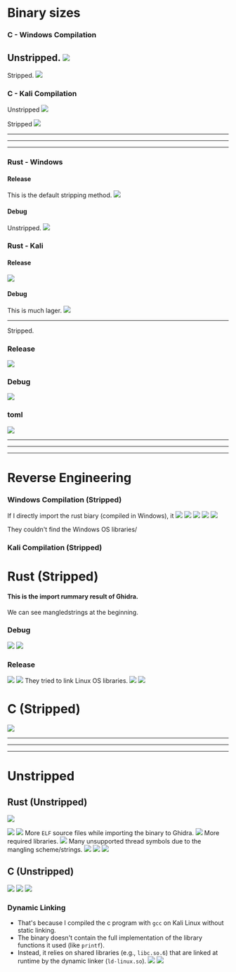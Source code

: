 # Binary sizes
### C - Windows Compilation
Unstripped.
![](./screenshots/01.png)
---
Stripped.
![](./screenshots/stripped/04.png)

### C - Kali Compilation
Unstripped
![](./screenshots/Unstripped/22.png)

Stripped
![](./screenshots/Kali-stripped/c-stripped/21.png)


---
---
---
### Rust - Windows
#### Release
This is the default stripping method.
![](./screenshots/02.png)

#### Debug
Unstripped.
![](./screenshots/03.png)

### Rust - Kali
#### Release
![](./screenshots/Kali-stripped/13.png)

#### Debug
This is much lager.
![](./screenshots/Kali-stripped/14.png)

---

Stripped.
### Release
![](./screenshots/stripped/05.png)

### Debug
![](./screenshots/stripped/06.png)

### toml
![](./screenshots/07.png)

---
---
---

# Reverse Engineering

### Windows Compilation (Stripped)
If I directly import the rust biary (compiled in Windows), it
![](./screenshots/Windows-stripped/08.png)
![](./screenshots/Windows-stripped/09.png)
![](./screenshots/Windows-stripped/10.png)
![](./screenshots/Windows-stripped/11.png)
![](./screenshots/Windows-stripped/12.png)

They couldn't find the Windows OS libraries/

### Kali Compilation (Stripped)
# Rust (Stripped)
#### This is the import rummary result of Ghidra.
We can see mangledstrings at the beginning.
### Debug
![](./screenshots/Kali-stripped/debug/15.png)
![](./screenshots/Kali-stripped/debug/16.png)


### Release
![](./screenshots/Kali-stripped/release/17.png)
![](./screenshots/Kali-stripped/release/18.png)
They tried to link Linux OS libraries.
![](./screenshots/Kali-stripped/release/19.png)
![](./screenshots/Kali-stripped/release/20.png)

# C (Stripped)
![](./screenshots/Kali-stripped/c-stripped/21.png)





----
----
---

# Unstripped
## Rust (Unstripped)
![](./screenshots/Unstripped/Rust/35.png)

![](./screenshots/Unstripped/Rust/28.png)
![](./screenshots/Unstripped/Rust/29.png)
More `ELF` source files while importing the binary to Ghidra.
![](./screenshots/Unstripped/Rust/30.png)
More required libraries.
![](./screenshots/Unstripped/Rust/31.png)
Many unsupported thread symbols due to the mangling scheme/strings.
![](./screenshots/Unstripped/Rust/32.png)
![](./screenshots/Unstripped/Rust/33.png)
![](./screenshots/Unstripped/Rust/36.png)



## C (Unstripped)
![](./screenshots/Unstripped/22.png)
![](./screenshots/Unstripped/C/23.png)
![](./screenshots/Unstripped/C/24.png)
### Dynamic Linking
- That's because I compiled the c program with `gcc` on Kali Linux without static linking.
- The binary doesn't contain the full implementation of the library functions it used (like `printf`).
- Instead, it relies on shared libraries (e.g., `libc.so.6`) that are linked at runtime by the dynamic linker (`ld-linux.so`).
![](./screenshots/Unstripped/C/25.png)
![](./screenshots/Unstripped/C/26.png)



